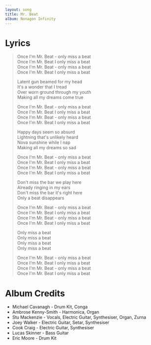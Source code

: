 ```yaml
---
layout: song
title: Mr. Beat
album: Nonagon Infinity
---
```


# Lyrics

> Once I'm Mr. Beat - only miss a beat  
> Once I'm Mr. Beat I only miss a beat  
> Once I'm Mr. Beat - only miss a beat  
> Once I'm Mr. Beat I only miss a beat  
>  
> Latent gun beamed for my head  
> It's a wonder that I tread  
> Over worn ground through my youth  
> Making all my dreams come true  
>  
> Once I'm Mr. Beat - only miss a beat  
> Once I'm Mr. Beat I only miss a beat  
> Once I'm Mr. Beat - only miss a beat  
> Once I'm Mr. Beat I only miss a beat  
>  
> Happy days seem so absurd  
> Lightning that's unlikely heard  
> Nova sunshine while I nap  
> Making all my dreams so sad  
>  
> Once I'm Mr. Beat - only miss a beat  
> Once I'm Mr. Beat I only miss a beat  
> Once I'm Mr. Beat - only miss a beat  
> Once I'm Mr. Beat I only miss a beat  
>  
> Don't miss the bar we play here  
> Already ringing in my ears  
> Don't miss the bar it's right here  
> Only a beat disappears  
>  
> Once I'm Mr. Beat - only miss a beat  
> Once I'm Mr. Beat I only miss a beat  
> Once I'm Mr. Beat - only miss a beat  
> Once I'm Mr. Beat I only miss a beat  
>  
> Only miss a beat  
> Only miss a beat  
> Only miss a beat  
> Only miss a beat  
>  
> Once I'm Mr. Beat - only miss a beat  
> Once I'm Mr. Beat I only miss a beat  
> Once I'm Mr. Beat - only miss a beat  
> Once I'm Mr. Beat I only miss a beat  

# Album Credits

* Michael Cavanagh - Drum Kit, Conga
* Ambrose Kenny-Smith - Harmonica, Organ
* Stu Mackenzie - Vocals, Electric Guitar, Synthesiser, Organ, Zurna
* Joey Walker - Electric Guitar, Setar, Synthesiser
* Cook Craig - Electric Guitar, Synthesiser
* Lucas Skinner - Bass Guitar
* Eric Moore - Drum Kit
